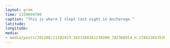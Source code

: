 ```yaml
---
layout: gram
time: 1339694700
caption: "This is where I slept last night in Anchorage."
latitude: 
longitude: 
media:
- media/posts/201206/11192923_1623168261230280_782360914_n_17842265353000351.jpg
---
```

